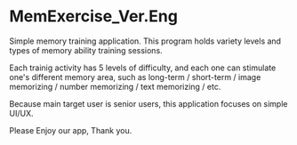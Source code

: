 # MemExercise_Ver.Eng

Simple memory training application. This program holds variety levels and types of memory ability training sessions.

Each trainig activity has 5 levels of difficulty, and each one can stimulate one's different memory area, such as long-term / short-term / image memorizing / number memorizing / text memorizing / etc.

Because main target user is senior users, this application focuses on simple UI/UX.

Please Enjoy our app, Thank you.
